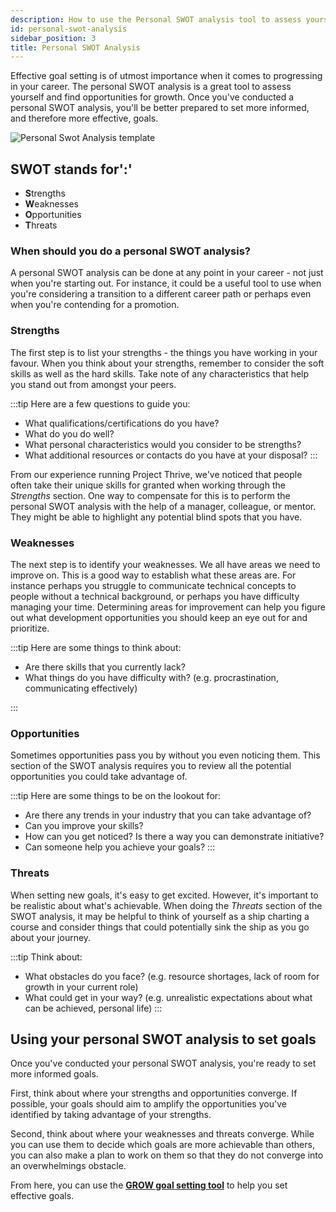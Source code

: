 ```yaml
---
description: How to use the Personal SWOT analysis tool to assess yourself and set more effective goals.
id: personal-swot-analysis
sidebar_position: 3
title: Personal SWOT Analysis
---
```


<head>
    <meta property="og:title" content="Personal SWOT analysis" />
    <meta property="og:type" content="article" />
    <meta property="og:url" content="https://www.developermentoring.guide/docs/essential-mentoring-resources/personal-swot-analysis" />
</head>

Effective goal setting is of utmost importance when it comes to progressing in your career. The personal SWOT analysis is a great tool to assess yourself and find opportunities for growth. Once you've conducted a personal SWOT analysis, you'll be better prepared to set more informed, and therefore more effective, goals.

![Personal Swot Analysis template](/img/assets/swot-analysis.png)

## SWOT stands for':'

* **S**trengths&#x20;
* **W**eaknesses&#x20;
* **O**pportunities&#x20;
* **T**hreats

### When should you do a personal SWOT analysis?

A personal SWOT analysis can be done at any point in your career - not just when you're starting out. For instance, it could be a useful tool to use when you're considering a transition to a different career path or perhaps even when you're contending for a promotion.

### Strengths

The first step is to list your strengths - the things you have working in your favour. When you think about your strengths, remember to consider the soft skills as well as the hard skills. Take note of any characteristics that help you stand out from amongst your peers.

:::tip Here are a few questions to guide you:

* What qualifications/certifications do you have?&#x20;
* What do you do well?&#x20;
* What personal characteristics would you consider to be strengths?&#x20;
* What additional resources or contacts do you have at your disposal?
:::

From our experience running Project Thrive, we've noticed that people often take their unique skills for granted when working through the *Strengths* section. One way to compensate for this is to perform the personal SWOT analysis with the help of a manager, colleague, or mentor. They might be able to highlight any potential blind spots that you have.

### Weaknesses

The next step is to identify your weaknesses. We all have areas we need to improve on. This is a good way to establish what these areas are. For instance perhaps you struggle to communicate technical concepts to people without a technical background, or perhaps you have difficulty managing your time. Determining areas for improvement can help you figure out what development opportunities you should keep an eye out for and prioritize.

:::tip Here are some things to think about:

* Are there skills that you currently lack?&#x20;
* What things do you have difficulty with? (e.g. procrastination, communicating effectively)

:::

### Opportunities

Sometimes opportunities pass you by without you even noticing them. This section of the SWOT analysis requires you to review all the potential opportunities you could take advantage of.

:::tip Here are some things to be on the lookout for:
* Are there any trends in your industry that you can take advantage of?&#x20;
* Can you improve your skills?&#x20;
* How can you get noticed? Is there a way you can demonstrate initiative?&#x20;
* Can someone help you achieve your goals?
:::

### Threats

When setting new goals, it's easy to get excited. However, it's important to be realistic about what's achievable. When doing the *Threats* section of the SWOT analysis, it may be helpful to think of yourself as a ship charting a course and consider things that could potentially sink the ship as you go about your journey.

:::tip Think about:

* What obstacles do you face? (e.g. resource shortages, lack of room for growth in your current role)
* What could get in your way? (e.g. unrealistic expectations about what can be achieved, personal life)
:::

## Using your personal SWOT analysis to set goals

Once you've conducted your personal SWOT analysis, you're ready to set more informed goals.

First, think about where your strengths and opportunities converge. If possible, your goals should aim to amplify the opportunities you've identified by taking advantage of your strengths.

Second, think about where your weaknesses and threats converge. While you can use them to decide which goals are more achievable than others, you can also make a plan to work on them so that they do not converge into an overwhelmings obstacle.

From here, you can use the [**GROW goal setting tool**](/docs/essential-mentoring-resources/goal-setting) to help you set effective goals.
